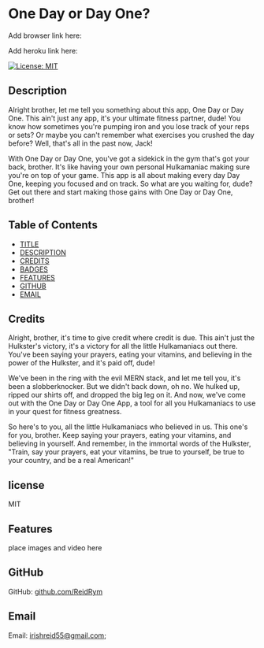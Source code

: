 # One Day or Day One?
Add browser link here:

Add heroku link here:

[![License: MIT](https://img.shields.io/badge/License-MIT-yellow.svg)](https://opensource.org/licenses/MIT)


## Description
Alright brother, let me tell you something about this app, One Day or Day One. This ain't just any app, it's your ultimate fitness partner, dude! You know how sometimes you're pumping iron and you lose track of your reps or sets? Or maybe you can't remember what exercises you crushed the day before? Well, that's all in the past now, Jack!

With One Day or Day One, you've got a sidekick in the gym that's got your back, brother. It's like having your own personal Hulkamaniac making sure you're on top of your game. This app is all about making every day Day One, keeping you focused and on track. So what are you waiting for, dude? Get out there and start making those gains with One Day or Day One, brother!

## Table of Contents

* [TITLE](#title)
* [DESCRIPTION](#description)
* [CREDITS](#credits)
* [BADGES](#badges)
* [FEATURES](#features)
* [GITHUB](#github)
* [EMAIL](#email)

## Credits

Alright, brother, it's time to give credit where credit is due. This ain't just the Hulkster's victory, it's a victory for all the little Hulkamaniacs out there. You've been saying your prayers, eating your vitamins, and believing in the power of the Hulkster, and it's paid off, dude!

We've been in the ring with the evil MERN stack, and let me tell you, it's been a slobberknocker. But we didn't back down, oh no. We hulked up, ripped our shirts off, and dropped the big leg on it. And now, we've come out with the One Day or Day One App, a tool for all you Hulkamaniacs to use in your quest for fitness greatness.

So here's to you, all the little Hulkamaniacs who believed in us. This one's for you, brother. Keep saying your prayers, eating your vitamins, and believing in yourself. And remember, in the immortal words of the Hulkster, "Train, say your prayers, eat your vitamins, be true to yourself, be true to your country, and be a real American!"

## license
MIT

## Features  
place images and video here

## GitHub
GitHub: [github.com/ReidRym](https://github.com/ReidRym)

## Email
Email: [irishreid55@gmail.com](mailto:irishreid55@gmail.com);










